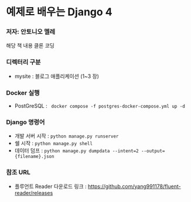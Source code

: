 # 예제로 배우는 Django 4
### 저자: 안토니오 멜레

해당 책 내용 클론 코딩

### 디렉터리 구분
- mysite : 블로그 애플리케이션 (1~3 장)

### Docker 실행
- PostGreSQL : ` docker compose -f postgres-docker-compose.yml up -d`

### Django 명령어
- 개발 서버 시작 : `python manage.py runserver`
- 쉘 시작 : `python manage.py shell`
- 데이터 덤프 : `python manage.py dumpdata --intent=2 --output={filename}.json`

### 참조 URL
- 플루언트 Reader 다운로드 링크 : https://github.com/yang991178/fluent-reader/releases
